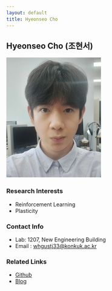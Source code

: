 ```yaml
---
layout: default
title: Hyeonseo Cho 
---
```


## Hyeonseo Cho (조현서)
![HyeonseoCho](../assets/img/profile/profile_hyeonseocho.jpg)

### Research Interests 
* Reinforcement Learning
* Plasticity

### Contact Info
* Lab: 1207, New Engineering Building
* Email : whgustj33@konkuk.ac.kr

### Related Links
* [Github](https://github.com/hyeonsio)
* [Blog]()
